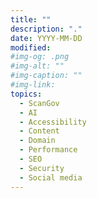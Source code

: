 ```yaml
---
title: ""
description: "."
date: YYYY-MM-DD
modified: 
#img-og: .png
#img-alt: ""
#img-caption: ""
#img-link: 
topics:
  - ScanGov
  - AI
  - Accessibility
  - Content
  - Domain
  - Performance
  - SEO
  - Security
  - Social media
---
```



